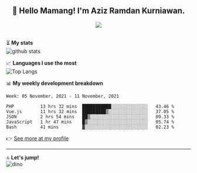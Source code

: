 <h2 align="center">👋 Hello Mamang! I'm Aziz Ramdan Kurniawan.</h2>  
<p align="center">
  <img src="https://komarev.com/ghpvc/?username=azizramdan"> <br><br>
</p>
    
⏳ **My stats**  
![github stats](https://github-readme-stats.vercel.app/api?username=azizramdan&show_icons=true&count_private=true&title_color=000&hide_border=true&hide_title=true)  

📈 **Languages I use the most**  
![Top Langs](https://github-readme-stats.vercel.app/api/top-langs/?username=azizramdan&layout=compact&langs_count=6&hide=tsql&hide_border=true&hide_title=true&exclude_repo=Futsal-Go,Futsal-Go-Admin,Sistem-Informasi-Sensus-Harian-Rawat-Inap)  

📊 **My weekly development breakdown**
<!--START_SECTION:waka-->
```text
Week: 05 November, 2021 - 11 November, 2021

PHP          13 hrs 32 mins  ███████████░░░░░░░░░░░░░░   43.46 % 
Vue.js       11 hrs 32 mins  █████████▒░░░░░░░░░░░░░░░   37.05 % 
JSON         2 hrs 54 mins   ██▒░░░░░░░░░░░░░░░░░░░░░░   09.33 % 
JavaScript   1 hr 47 mins    █▒░░░░░░░░░░░░░░░░░░░░░░░   05.74 % 
Bash         41 mins         ▓░░░░░░░░░░░░░░░░░░░░░░░░   02.23 % 
```
<!--END_SECTION:waka-->
👉 [See more at my profile](https://wakatime.com/@azizramdan)
***
🔝 **Let's jump!**  
![dino](https://raw.githubusercontent.com/azizramdan/azizramdan/master/dino.gif)  
